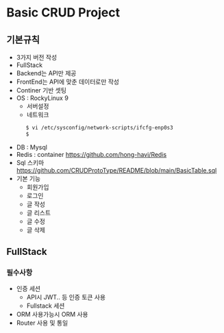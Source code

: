 # Basic CRUD Project

## 기본규칙
- 3가지 버전 작성
- FullStack 
- Backend는 API만 제공
- FrontEnd는 API에 맞춘 데이터로만 작성
- Continer 기반 셋팅
- OS : RockyLinux 9 
   - 서버설정
   - 네트워크
   ``` sh
      $ vi /etc/sysconfig/network-scripts/ifcfg-enp0s3
      $ 
   ```
- DB : Mysql
- Redis : container https://github.com/hong-havi/Redis
- Sql 스키마 https://github.com/CRUDProtoType/README/blob/main/BasicTable.sql
- 기본 기능
   - 회원가입
   - 로그인
   - 글 작성
   - 글 리스트
   - 글 수정
   - 글 삭제
  
  
  
## FullStack
### 필수사항
- 인증 세션
   - API시 JWT.. 등 인증 토큰 사용
   - Fullstack 세션
- ORM 사용가능시 ORM 사용
- Router 사용 및 통일
